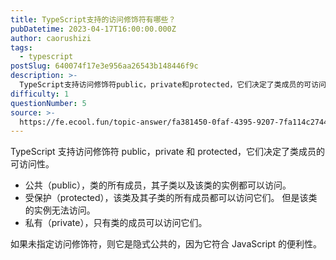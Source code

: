 ```yaml
---
title: TypeScript支持的访问修饰符有哪些？
pubDatetime: 2023-04-17T16:00:00.000Z
author: caorushizi
tags:
  - typescript
postSlug: 640074f17e3e956aa26543b148446f9c
description: >-
  TypeScript支持访问修饰符public，private和protected，它们决定了类成员的可访问性。*公共（public），类的所有成员，其子类以及该类的实例都可以访问。*受保护（prot
difficulty: 1
questionNumber: 5
source: >-
  https://fe.ecool.fun/topic-answer/fa381450-0faf-4395-9207-7fa114c27440?orderBy=updateTime&order=desc&tagId=19
---
```


TypeScript 支持访问修饰符 public，private 和 protected，它们决定了类成员的可访问性。

- 公共（public），类的所有成员，其子类以及该类的实例都可以访问。
- 受保护（protected），该类及其子类的所有成员都可以访问它们。 但是该类的实例无法访问。
- 私有（private），只有类的成员可以访问它们。

如果未指定访问修饰符，则它是隐式公共的，因为它符合 JavaScript 的便利性。

